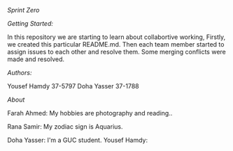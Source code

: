 *Sprint* *Zero*



*Getting Started:*


In this repository we are starting to learn about collabortive working, 
Firstly, we created this particular README.md.
Then each team member started to assign issues to each other and 
resolve them. Some merging conflicts were made and resolved.



*Authors:*



Yousef Hamdy 37-5797
Doha Yasser 37-1788



*About* 


Farah Ahmed: My hobbies are photography and reading..

Rana Samir: My zodiac sign is Aquarius.

Doha Yasser: I'm a GUC student.
Yousef Hamdy:




